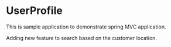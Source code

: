 # UserProfile

This is sample application to demonstrate spring MVC application.

Adding new feature to search based on the customer location.